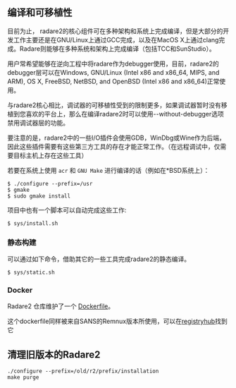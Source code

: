 ## 编译和可移植性

目前为止， radare2的核心组件可在多种架构和系统上完成编译，但是大部分的开发工作主要还是在GNU/Linux上通过GCC完成，以及在MacOS X上通过clang完成。Radare则能够在多种系统和架构上完成编译（包括TCC和SunStudio）。

用户常希望能够在逆向工程中将radare作为debugger使用，目前，radare2的debugger层可以在Windows, GNU/Linux (Intel x86 and x86_64, MIPS, and ARM), OS X, FreeBSD, NetBSD, and OpenBSD (Intel x86 and x86_64)正常使用。

与radare2核心相比，调试器的可移植性受到的限制更多，如果调试器暂时没有移植到您喜欢的平台上，那么在编译radare2时可以使用--without-debugger选项禁用调试器层的功能。

要注意的是，radare2中的一些I/O插件会使用GDB，WinDbg或Wine作为后端，因此这些插件需要有这些第三方工具的存在才能正常工作。（在远程调试中，仅需要目标主机上存在这些工具）

若要在系统上使用 `acr` 和 `GNU Make` 进行编译的话（例如在*BSD系统上）：
```
$ ./configure --prefix=/usr
$ gmake
$ sudo gmake install
```
项目中也有一个脚本可以自动完成这些工作:
```
$ sys/install.sh
```
### 静态构建

可以通过如下命令，借助其它的一些工具完成radare2的静态编译。
```
$ sys/static.sh
```
### Docker

Radare2 仓库维护了一个 [Dockerfile](https://github.com/radareorg/radare2/blob/master/Dockerfile)。

这个dockerfile同样被来自SANS的Remnux版本所使用，可以在[registryhub](https://registry.hub.docker.com/u/remnux/radare2/)找到它

## 清理旧版本的Radare2
```
./configure --prefix=/old/r2/prefix/installation
make purge
```

